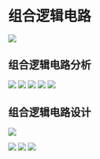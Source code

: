 # 组合逻辑电路
![](https://gitee.com/guuest/images/raw/master/img/20210609164011.png)
## 组合逻辑电路分析
![](https://gitee.com/guuest/images/raw/master/img/20210609164204.png)
![](https://gitee.com/guuest/images/raw/master/img/20210609164744.png)
![](https://gitee.com/guuest/images/raw/master/img/20210609164953.png)
![](https://gitee.com/guuest/images/raw/master/img/20210609165422.png)
![](https://gitee.com/guuest/images/raw/master/img/20210609165815.png)
## 组合逻辑电路设计
![](https://gitee.com/guuest/images/raw/master/img/image-20210609164040598.png)

![](https://gitee.com/guuest/images/raw/master/img/20210609170641.png)
 ![](https://gitee.com/guuest/images/raw/master/img/20210609171018.png)
![](https://gitee.com/guuest/images/raw/master/img/20210609171439.png)
